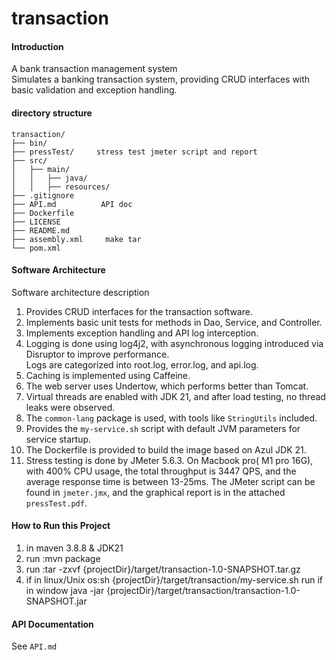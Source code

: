 # transaction

#### Introduction
A bank transaction management system  
Simulates a banking transaction system, providing CRUD interfaces with basic validation and exception handling.
#### directory structure
```
transaction/
├── bin/
├── pressTest/     stress test jmeter script and report
├── src/
│   ├── main/
│   │   ├── java/
│   │   ├── resources/
├── .gitignore
├── API.md          API doc
├── Dockerfile   
├── LICENSE
├── README.md
├── assembly.xml     make tar 
└── pom.xml
```
#### Software Architecture
Software architecture description

1. Provides CRUD interfaces for the transaction software.
2. Implements basic unit tests for methods in Dao, Service, and Controller.
3. Implements exception handling and API log interception.
4. Logging is done using log4j2, with asynchronous logging introduced via Disruptor to improve performance.  
   Logs are categorized into root.log, error.log, and api.log.
5. Caching is implemented using Caffeine.
6. The web server uses Undertow, which performs better than Tomcat.
7. Virtual threads are enabled with JDK 21, and after load testing, no thread leaks were observed.
8. The `common-lang` package is used, with tools like `StringUtils` included.
9. Provides the `my-service.sh` script with default JVM parameters for service startup.
10. The Dockerfile is provided to build the image based on Azul JDK 21.
11. Stress testing is done by JMeter 5.6.3. On  Macbook pro( M1 pro 16G), with 400% CPU usage, the total throughput is 3447 QPS, and the average response time is between 13-25ms. The JMeter script can be found in `jmeter.jmx`, and the graphical report is in the attached `pressTest.pdf`.

#### How to Run this Project
1. in maven 3.8.8 & JDK21
2. run :mvn package
3. run :tar -zxvf {projectDir}/target/transaction-1.0-SNAPSHOT.tar.gz
4. if in linux/Unix os:sh {projectDir}/target/transaction/my-service.sh run
   if in window java -jar {projectDir}/target/transaction/transaction-1.0-SNAPSHOT.jar
#### API Documentation
See `API.md`

